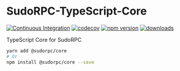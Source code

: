 # SudoRPC-TypeScript-Core

[![Continuous Integration](https://github.com/SudoRPC/SudoRPC-TypeScript-Core/actions/workflows/ci.yml/badge.svg)](https://github.com/SudoRPC/SudoRPC-TypeScript-Core/actions/workflows/ci.yml)
[![codecov](https://codecov.io/gh/SudoRPC/SudoRPC-TypeScript-Core/branch/master/graph/badge.svg)](https://codecov.io/gh/SudoRPC/SudoRPC-TypeScript-Core)
[![npm version](https://badge.fury.io/js/%40sudorpc%2Fcore.svg)](https://badge.fury.io/js/%40sudorpc%2Fcore)
[![downloads](https://img.shields.io/npm/dm/@sudorpc/core.svg)](https://www.npmjs.com/package/@sudorpc/core)

TypeScript Core for SudoRPC

```sh
yarn add @sudorpc/core
# Or
npm install @sudorpc/core --save
```
